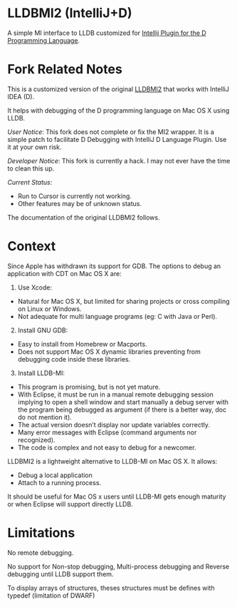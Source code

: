 # LLDBMI2 (IntelliJ+D)

A simple MI interface to LLDB customized for [Intellij Plugin for the D Programming Language](https://github.com/intellij-dlanguage/intellij-dlanguage).

# Fork Related Notes

This is a customized version of the original [LLDBMI2](https://github.com/freedib/lldbmi2) that works with IntelliJ IDEA (D).

It helps with debugging of the D programming language on Mac OS X using LLDB.

*User Notice*: This fork does not complete or fix the MI2 wrapper. It is a simple patch to facilitate D Debugging with IntelliJ D Language Plugin. Use it at your own risk.

*Developer Notice*: This fork is currently a hack. I may not ever have the time to clean this up.

*Current Status*: 
* Run to Cursor is currently not working.
* Other features may be of unknown status.

The documentation of the original LLDBMI2 follows.

# Context

Since Apple has withdrawn its support for GDB. The options to debug an application with CDT on Mac OS X are:

1. Use Xcode:
  - Natural for Mac OS X, but limited for sharing projects or cross compiling on Linux or Windows.
  - Not adequate for multi language programs (eg: C with Java or Perl).
2. Install GNU GDB:
  - Easy to install from Homebrew or Macports.
  - Does not support Mac OS X dynamic libraries preventing from debugging code inside these libraries.
3. Install LLDB-MI:
  - This program is promising, but is not yet mature.
  - With Eclipse, it must be run in a manual remote debugging session implying to open a shell window and start manually a debug server with the program being debugged as argument (if there is a better way, doc do not mention it).
  - The actual version doesn’t display nor update variables correctly.
  - Many error messages with Eclipse (command arguments nor recognized).
  - The code is complex and not easy to debug for a newcomer.

LLDBMI2 is a lightweight alternative to LLDB-MI on Mac OS X. It allows:
- Debug a local application
- Attach to a running process.

It should be useful for Mac OS x users until LLDB-MI gets enough maturity or when Eclipse will support directly LLDB.

# Limitations
No remote debugging.

No support for Non-stop debugging, Multi-process debugging and Reverse debugging until LLDB support them.

To display arrays of structures, theses structures must be defines with typedef (limitation of DWARF)

